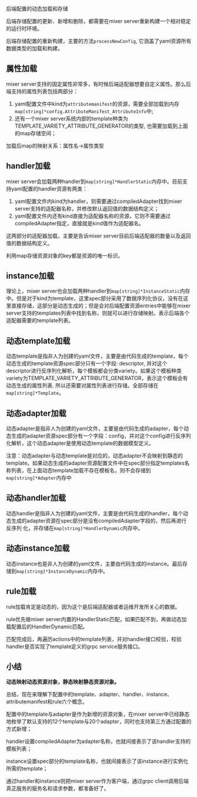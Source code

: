 后端配置的动态加载和存储

后端存储配置的更新、新增和删除，都需要在mixer server重新构建一个相对稳定的运行时环境。

后端存储配置的重新构建，主要的方法`processNewConfig`, 它涵盖了yaml资源所有数据类型的加载和构建。

## 属性加载

mixer server支持的固定属性非常多，有时候后端适配器想要自定义属性。那么后端支持的属性列表包括两部分：

1. yaml配置文件中kind为`attributemanifest`的资源，需要全部加载到内存`map[string]*config.AttributeManifest_AttributeInfo`中;
2. 还有一个mixer server系统内部的template种类为TEMPLATE_VARIETY_ATTRIBUTE_GENERATOR的类型, 也需要加载到上面的map存储空间；

加载后map的映射关系：属性名->属性类型

## handler加载

mixer server会加载两种handler到`map[string]*HandlerStatic`内存中。目前支持yaml配置的handler资源有两类：

1. yaml配置文件内kind为handler，则需要通过compiledAdapter找到mixer server支持的适配器名称，并修改默认返回值的数据结构定义；
2. yaml配置文件内还有kind直接为适配器名称的资源，它则不需要通过compiledAdapter指定，直接就是kind值作为适配器名。

这两部分的适配器加载，主要是告诉mixer server目前后端适配器的数量以及返回值的数据结构定义。


利用map存储资源对象的key都是资源的唯一标识。

## instance加载

理论上，mixer server也会加载两种handler到`map[string]*InstanceStatic`内存中。但是对于kind为template，这里spec部分采用了数据序列化协议，没有在这里直接存储，这部分是动态生成的；但是会对后端配置资源entries中能够在mixer server支持的templates列表中找到名称，则就可以进行存储映射。表示后端各个适配器需要的template列表。


## 动态template加载

动态template是指非人为创建的yaml文件，主要是由代码生成的template，每个动态生成的template资源spec部分只有一个字段: descriptor, 并对这个descriptor进行反序列化解析，每个模板都会分类variety。如果这个模板种类variety为TEMPLATE_VARIETY_ATTRIBUTE_GENERATOR，表示这个模板会有动态生成的属性列表. 所以还需要对属性列表进行存储。全部存储在`map[string]*Template`。

## 动态adapter加载

动态adapter是指非人为创建的yaml文件，主要是由代码生成的adapter，每个动态生成的adapter资源spec部分有一个字段：config，并对这个config进行反序列化解析，这个动态adapter是使用动态template的数据模型定义。

注意：动态adapter与动态template是对应的，动态adapter不会映射到静态的template。如果动态生成的adapter资源配置文件中在spec部分指定templates名称列表，在上面动态template加载不存在模板名，则不会存储到`map[string]*Adapter`内存中

## 动态handler加载

动态handler是指非人为创建的yaml文件，主要是由代码生成的handler，每个动态生成的adapter资源在spec部分是没有compiledAdapter字段的，然后再进行反序列
化，并存储在`map[string]*HandlerDynamic`内存中。

## 动态instance加载

动态instance也是非人为创建的yaml文件，主要由代码生成的instance。最后存储到`map[string]*InstanceDynamic`内存中。

## rule加载

rule加载肯定是动态的，因为这个是后端适配器或者运维开发所关心的数据。

rule优先做mixer server内置的HandlerStatic匹配，如果匹配不到，再做动态加载配置后的HandlerDynamic匹配。

匹配完成后，再遍历actions中的template列表，并对handler接口校验，校验handler是否实现了template定义的grpc service服务接口。


## 小结
**动态映射动态资源对象，静态映射静态资源对象。**

总结，现在来理解下配置中的template、adapter、handler、instance、attributemanifest和rule六个概念。

配置中的template与adapter是作为新增的资源对象，在mixer server中已经静态地枚举了默认支持的12个template与20个adapter，同时也支持第三方通过配置的方式新增；

handler设置compiledAdapter为adapter名称，也就间接表示了该handler支持的模板列表；

instance设置spec部分的template名称，也就间接表示了该instance进行实例化所需的template；

通过handler和instance则把mixer server作为客户端，通过grpc client调用后端真正服务的服务名和请求参数，都准备好了。
